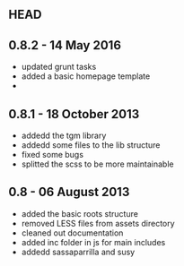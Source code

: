 ## HEAD

## 0.8.2 - 14 May 2016
- updated grunt tasks
- added a basic homepage template
- 

## 0.8.1 - 18 October 2013
- addedd the tgm library
- addedd some files to the lib structure
- fixed some bugs
- splitted the scss to be more maintainable

## 0.8 - 06 August 2013
- added the basic roots structure
- removed LESS files from assets directory
- cleaned out documentation
- added inc folder in js for main includes
- addedd sassaparrilla and susy